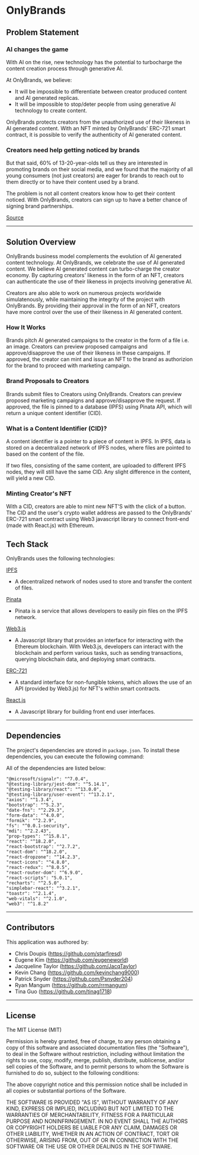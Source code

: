 # OnlyBrands

## Problem Statement

### AI changes the game

With AI on the rise, new technology has the potential to turbocharge the content creation process through generative AI. 

At OnlyBrands, we believe:

- It will be impossible to differentiate between creator produced content and AI generated replicas.
- It will be impossible to stop/deter people from using generative AI technology to create content.

OnlyBrands protects creators from the unauthorized use of their likeness in AI generated content.
With an NFT minted by OnlyBrands' ERC-721 smart contract, it is possible to verify the authenticity of AI generated content.

### Creators need help getting noticed by brands

But that said, 60% of 13-20-year-olds tell us they are interested in promoting brands on their social media, and we found that the majority of all young consumers (not just creators) are eager for brands to reach out to them directly or to have their content used by a brand.

The problem is not all content creators know how to get their content noticed. With OnlyBrands, creators can sign up to have a better chance of signing brand partnerships.

[Source](https://www.ypulse.com/article/2022/02/17/the-majority-of-gen-z-millennials-are-nano-creators-theyre-eager-to-work-with-brands/)

---

## Solution Overview

OnlyBrands business model complements the evolution of AI generated content technology.
At OnlyBrands, we celebrate the use of AI generated content. We believe AI generated content can turbo-charge the creator economy.
By capturing creators' likeness in the form of an NFT, creators can authenticate the use of their likeness in projects involving generative AI.

Creators are also able to work on numerous projects worldwide simulatenously, while maintaining the integrity of the project with OnlyBrands.
By providing their approval in the form of an NFT, creators have more control over the use of their likeness in AI generated content.

### How It Works

Brands pitch AI generated campaigns to the creator in the form of a file i.e. an image.
Creators can preview proposed campaigns and approve/disapprove the use of their likeness in these campaigns.
If approved, the creator can mint and issue an NFT to the brand as authorizion for the brand to proceed with marketing campaign.

### Brand Proposals to Creators
Brands submit files to Creators using OnlyBrands. Creators can preview proposed marketing campaigns and approve/disapprove the request.
If approved, the file is pinned to a database (IPFS) using Pinata API, which will return a unique content identifier (CID).

### What is a Content Identifier (CID)?
A content identifier is a pointer to a piece of content in IPFS.
In IPFS, data is stored on a decentralized network of IPFS nodes, where files are pointed to based on the content of the file.

If two files, consisting of the same content, are uploaded to different IPFS nodes, they will still have the same CID.
Any slight difference in the content, will yield a new CID.

### Minting Creator's NFT
With a CID, creators are able to mint new NFT'S with the click of a button. The CID and the user's crypto wallet address are passed to the OnlyBrands' ERC-721 smart contract
using Web3 javascript library to connect front-end (made with React.js) with Ethereum.

## Tech Stack

OnlyBrands uses the following technologies:

[IPFS](https://docs.ipfs.tech/concepts/what-is-ipfs/#defining-ipfs)
- A decentralized network of nodes used to store and transfer the content of files.

[Pinata](https://docs.pinata.cloud/what-can-i-learn-here/what-is-pinata)
- Pinata is a service that allows developers to easily pin files on the IPFS network.

[Web3.js](https://web3js.readthedocs.io/en/v1.8.2/getting-started.html)
- A Javascript library that provides an interface for interacting with the Ethereum blockchain. With Web3.js, developers can interact with the blockchain and perform various tasks, such as sending transactions, querying blockchain data, and deploying smart contracts. 

[ERC-721](https://eips.ethereum.org/EIPS/eip-721)
- A standard interface for non-fungible tokens, which allows the use of an API (provided by Web3.js) for NFT's within smart contracts.

[React.js](https://react.dev/)
- A Javascript library for building front end user interfaces.

---
## Dependencies

The project's dependencies are stored in `package.json`. To install these dependencies, you can execute the following command:

All of the dependencies are listed below:

```
"@microsoft/signalr": "^7.0.4",
"@testing-library/jest-dom": "^5.14.1",
"@testing-library/react": "^13.0.0",
"@testing-library/user-event": "^13.2.1",
"axios": "^1.3.4",
"bootstrap": "^5.2.3",
"date-fns": "^2.29.3",
"form-data": "^4.0.0",
"formik": "^2.2.9",
"fs": "^0.0.1-security",
"mdi": "^2.2.43",
"prop-types": "^15.8.1",
"react": "^18.2.0",
"react-bootstrap": "^2.7.2",
"react-dom": "^18.2.0",
"react-dropzone": "^14.2.3",
"react-icons": "^4.8.0",
"react-redux": "^8.0.5",
"react-router-dom": "^6.9.0",
"react-scripts": "5.0.1",
"recharts": "^2.5.0",
"simplebar-react": "^3.2.1",
"toastr": "^2.1.4",
"web-vitals": "^2.1.0",
"web3": "^1.8.2"
```
---
## Contributors

This application was authored by:

- Chris Doupis (https://github.com/starfiresd)
- Eugene Kim (https://github.com/eugeneworld)
- Jacqueline Taylor (https://github.com/JacqTaylor)
- Kevin Chang (https://github.com/kevinchang9000)
- Patrick Snyder (https://github.com/Psnyder204)
- Ryan Mangum (https://github.com/rrmangum)
- Tina Guo (https://github.com/tinag1718)

---
## License

The MIT License (MIT)

Permission is hereby granted, free of charge, to any person obtaining a copy of this software and associated documentation files (the "Software"), to deal in the Software without restriction, including without limitation the rights to use, copy, modify, merge, publish, distribute, sublicense, and/or sell copies of the Software, and to permit persons to whom the Software is furnished to do so, subject to the following conditions:

The above copyright notice and this permission notice shall be included in all copies or substantial portions of the Software.

THE SOFTWARE IS PROVIDED "AS IS", WITHOUT WARRANTY OF ANY KIND, EXPRESS OR IMPLIED, INCLUDING BUT NOT LIMITED TO THE WARRANTIES OF MERCHANTABILITY, FITNESS FOR A PARTICULAR PURPOSE AND NONINFRINGEMENT. IN NO EVENT SHALL THE AUTHORS OR COPYRIGHT HOLDERS BE LIABLE FOR ANY CLAIM, DAMAGES OR OTHER LIABILITY, WHETHER IN AN ACTION OF CONTRACT, TORT OR OTHERWISE, ARISING FROM, OUT OF OR IN CONNECTION WITH THE SOFTWARE OR THE USE OR OTHER DEALINGS IN THE SOFTWARE.

























